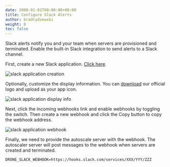 ```yaml
---
date: 2000-01-01T00:00:00+00:00
title: Configure Slack Alerts
author: bradrydzewski
weight: 8
toc: false
---
```


Slack alerts notify you and your team when servers are provisioned and terminated. Enable the built-in Slack integration to send alerts to a Slack channel.

First, create a new Slack application. [Click here](https://api.slack.com/apps?new_app=1).

![slack application creation](/images/slack_app_create.png)

Optionally, customize the display information. You can [download](https://github.com/drone/brand/blob/master/logos/) our official logo and upload as your app icon.

![slack application display info](/images/slack_app_display.png)

Next, click the incoming webhooks link and enable webhooks by toggling the switch. Then create a new webhook and click the Copy button to copy the webhook address.

![slack application webhook](/images/slack_app_webhook.png)

Finally, we need to provide the autoscale server with the webhook. The autoscaler server will post
messages to the webhook when servers are created and terminated.

```
DRONE_SLACK_WEBHOOK=https://hooks.slack.com/services/XXX/YYY/ZZZ
```